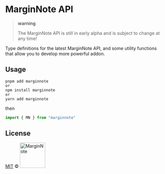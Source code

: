 # MarginNote API

> **warning**
>
> The MarginNote API is still in early alpha and is subject to change at any time!

Type definitions for the latest MarginNote API, and some utility functions that allow you to develop more powerful addon.

## Usage

```shell
pnpm add marginnote
or
npm install marginnote
or
yarn add marginnote
```

then

```ts
import { MN } from "marginnote"
```

## License

<a href="https://github.com/marginnoteapp/marginnote-api/blob/main/LICENSE">MIT</a> © <a href="https://github.com/marginnoteapp"><img src="https://testmnbbs.oss-cn-zhangjiakou.aliyuncs.com/pic/mn.png?x-oss-process=base_webp" alt="MarginNote" width="80"></a>
